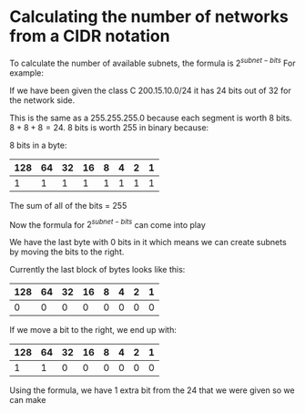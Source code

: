 # Calculating the number of networks from a CIDR notation

To calculate the number of available subnets, the formula is $2^{subnet-bits}$
For example:

If we have been given the class C 200.15.10.0/24 it has 24 bits out of 32 for the network side.

This is the same as a 255.255.255.0 because each segment is worth 8 bits. $8+8+8=24$. 8 bits is worth 255 in binary because:

8 bits in a byte:

| 128 | 64  | 32  | 16  | 8   | 4   | 2   | 1   |
| --- | --- | --- | --- | --- | --- | --- | --- |
| 1   | 1   | 1   | 1   | 1   | 1   | 1   | 1   |
The sum of all of the bits = 255

Now the formula for $2^{subnet-bits}$ can come into play

We have the last byte with 0 bits in it which means we can create subnets by moving the bits to the right.

Currently the last block of bytes looks like this:

| 128 | 64  | 32  | 16  | 8   | 4   | 2   | 1   |
| --- | --- | --- | --- | --- | --- | --- | --- |
| 0   | 0   | 0   | 0   | 0   | 0   | 0   | 0   |
If we move a bit to the right, we end up with:

| 128 | 64  | 32  | 16  | 8   | 4   | 2   | 1   |
| --- | --- | --- | --- | --- | --- | --- | --- |
| 1   | 1   | 0   | 0   | 0   | 0   | 0   | 0   |
Using the formula, we have 1 extra bit from the 24 that we were given so we can make 